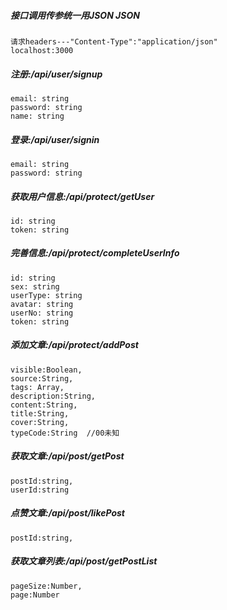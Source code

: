 ##### 接口调用传参统一用JSON JSON
    请求headers---"Content-Type":"application/json"
    localhost:3000

##### 注册:/api/user/signup
    email: string
    password: string
    name: string


##### 登录:/api/user/signin
    email: string
    password: string

##### 获取用户信息:/api/protect/getUser
    id: string
    token: string

##### 完善信息:/api/protect/completeUserInfo
    id: string
    sex: string
    userType: string
    avatar: string
    userNo: string
    token: string

##### 添加文章:/api/protect/addPost
    visible:Boolean,
    source:String,
    tags: Array,
    description:String,
    content:String,
    title:String,
    cover:String,
    typeCode:String  //00未知

##### 获取文章:/api/post/getPost
    postId:string,
    userId:string

##### 点赞文章:/api/post/likePost
    postId:string,

##### 获取文章列表:/api/post/getPostList
    pageSize:Number,
    page:Number
